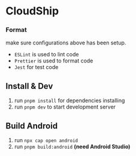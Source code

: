 # CloudShip

### Format

make sure configurations above has been setup.

- `ESLint` is used to lint code
- `Prettier` is used to format code
- `Jest` for test code

## Install & Dev

1. run `pnpm install` for dependencies installing
2. run `pnpm dev` to start development server

## Build Android

1. run `npx cap open android`
2. run `pnpm build:android` **(need Android Studio)**
